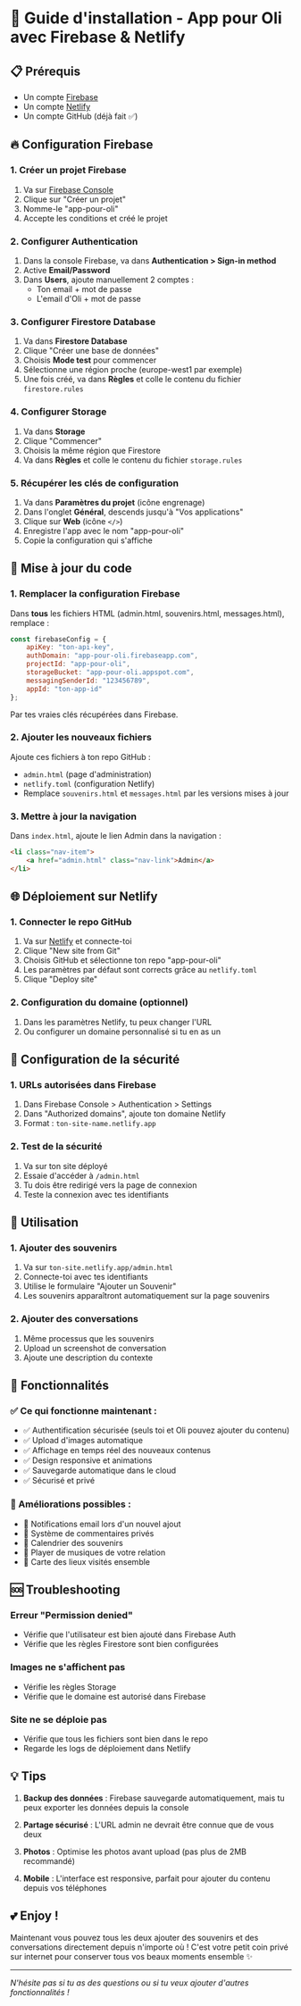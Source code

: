 # 🚀 Guide d'installation - App pour Oli avec Firebase & Netlify

## 📋 Prérequis

- Un compte [Firebase](https://firebase.google.com/)
- Un compte [Netlify](https://netlify.com/)
- Un compte GitHub (déjà fait ✅)

## 🔥 Configuration Firebase

### 1. Créer un projet Firebase

1. Va sur [Firebase Console](https://console.firebase.google.com/)
2. Clique sur "Créer un projet"
3. Nomme-le "app-pour-oli" 
4. Accepte les conditions et créé le projet

### 2. Configurer Authentication

1. Dans la console Firebase, va dans **Authentication > Sign-in method**
2. Active **Email/Password**
3. Dans **Users**, ajoute manuellement 2 comptes :
   - Ton email + mot de passe
   - L'email d'Oli + mot de passe

### 3. Configurer Firestore Database

1. Va dans **Firestore Database**
2. Clique "Créer une base de données"
3. Choisis **Mode test** pour commencer
4. Sélectionne une région proche (europe-west1 par exemple)
5. Une fois créé, va dans **Règles** et colle le contenu du fichier `firestore.rules`

### 4. Configurer Storage

1. Va dans **Storage**
2. Clique "Commencer"
3. Choisis la même région que Firestore
4. Va dans **Règles** et colle le contenu du fichier `storage.rules`

### 5. Récupérer les clés de configuration

1. Va dans **Paramètres du projet** (icône engrenage)
2. Dans l'onglet **Général**, descends jusqu'à "Vos applications"
3. Clique sur **Web** (icône `</>`)
4. Enregistre l'app avec le nom "app-pour-oli"
5. Copie la configuration qui s'affiche

## 📝 Mise à jour du code

### 1. Remplacer la configuration Firebase

Dans **tous** les fichiers HTML (admin.html, souvenirs.html, messages.html), remplace :

```javascript
const firebaseConfig = {
    apiKey: "ton-api-key",
    authDomain: "app-pour-oli.firebaseapp.com",
    projectId: "app-pour-oli",
    storageBucket: "app-pour-oli.appspot.com",
    messagingSenderId: "123456789",
    appId: "ton-app-id"
};
```

Par tes vraies clés récupérées dans Firebase.

### 2. Ajouter les nouveaux fichiers

Ajoute ces fichiers à ton repo GitHub :

- `admin.html` (page d'administration)
- `netlify.toml` (configuration Netlify)
- Remplace `souvenirs.html` et `messages.html` par les versions mises à jour

### 3. Mettre à jour la navigation

Dans `index.html`, ajoute le lien Admin dans la navigation :

```html
<li class="nav-item">
    <a href="admin.html" class="nav-link">Admin</a>
</li>
```

## 🌐 Déploiement sur Netlify

### 1. Connecter le repo GitHub

1. Va sur [Netlify](https://netlify.com) et connecte-toi
2. Clique "New site from Git"
3. Choisis GitHub et sélectionne ton repo "app-pour-oli"
4. Les paramètres par défaut sont corrects grâce au `netlify.toml`
5. Clique "Deploy site"

### 2. Configuration du domaine (optionnel)

1. Dans les paramètres Netlify, tu peux changer l'URL
2. Ou configurer un domaine personnalisé si tu en as un

## 🔐 Configuration de la sécurité

### 1. URLs autorisées dans Firebase

1. Dans Firebase Console > Authentication > Settings
2. Dans "Authorized domains", ajoute ton domaine Netlify
3. Format : `ton-site-name.netlify.app`

### 2. Test de la sécurité

1. Va sur ton site déployé
2. Essaie d'accéder à `/admin.html`
3. Tu dois être redirigé vers la page de connexion
4. Teste la connexion avec tes identifiants

## 📱 Utilisation

### 1. Ajouter des souvenirs

1. Va sur `ton-site.netlify.app/admin.html`
2. Connecte-toi avec tes identifiants
3. Utilise le formulaire "Ajouter un Souvenir"
4. Les souvenirs apparaîtront automatiquement sur la page souvenirs

### 2. Ajouter des conversations

1. Même processus que les souvenirs
2. Upload un screenshot de conversation
3. Ajoute une description du contexte

## 🔧 Fonctionnalités

### ✅ Ce qui fonctionne maintenant :

- ✅ Authentification sécurisée (seuls toi et Oli pouvez ajouter du contenu)
- ✅ Upload d'images automatique
- ✅ Affichage en temps réel des nouveaux contenus
- ✅ Design responsive et animations
- ✅ Sauvegarde automatique dans le cloud
- ✅ Sécurisé et privé

### 🚀 Améliorations possibles :

- 📧 Notifications email lors d'un nouvel ajout
- 💬 Système de commentaires privés
- 📅 Calendrier des souvenirs
- 🎵 Player de musiques de votre relation
- 📍 Carte des lieux visités ensemble

## 🆘 Troubleshooting

### Erreur "Permission denied"
- Vérifie que l'utilisateur est bien ajouté dans Firebase Auth
- Vérifie que les règles Firestore sont bien configurées

### Images ne s'affichent pas
- Vérifie les règles Storage
- Vérifie que le domaine est autorisé dans Firebase

### Site ne se déploie pas
- Vérifie que tous les fichiers sont bien dans le repo
- Regarde les logs de déploiement dans Netlify

## 💡 Tips

1. **Backup des données** : Firebase sauvegarde automatiquement, mais tu peux exporter les données depuis la console

2. **Partage sécurisé** : L'URL admin ne devrait être connue que de vous deux

3. **Photos** : Optimise les photos avant upload (pas plus de 2MB recommandé)

4. **Mobile** : L'interface est responsive, parfait pour ajouter du contenu depuis vos téléphones

## 💕 Enjoy !

Maintenant vous pouvez tous les deux ajouter des souvenirs et des conversations directement depuis n'importe où ! C'est votre petit coin privé sur internet pour conserver tous vos beaux moments ensemble ✨

---

*N'hésite pas si tu as des questions ou si tu veux ajouter d'autres fonctionnalités !*
